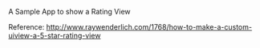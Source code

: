 A Sample App to show a Rating View

Reference:
http://www.raywenderlich.com/1768/how-to-make-a-custom-uiview-a-5-star-rating-view
